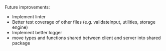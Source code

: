 Future improvements:

* Implement linter
* Better test coverage of other files (e.g. validateInput, utilities, storage engine)
* Implement better logger
* move types and functions shared between client and server into shared package
